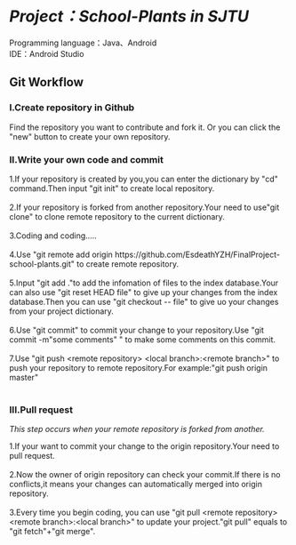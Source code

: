 <h1><em><bold>Project：School-Plants in SJTU</bold></em></h1>
Programming language：Java、Android<br>
IDE：Android Studio

<h2>Git Workflow</h2>
<h3>I.Create repository in Github</h3>
Find the repository you want to contribute and fork it.
Or you can click the "new" button to create your own repository.
<h3>II.Write your own code and commit</h3>
1.If your repository is created by you,you can enter the dictionary by "cd" command.Then input "git init" to create local repository.<br><br>
2.If your repository is forked from another repository.Your need to use"git clone" to clone remote repository to the current dictionary.<br><br>
3.Coding and coding.....<br><br>
4.Use "git remote add origin https://github.com/EsdeathYZH/FinalProject-school-plants.git" to create remote repository.<br><br>
5.Input "git add ."to add the infomation of files to the
index database.Your can also use "git reset HEAD file" to give up your changes from the index database.Then you can use "git checkout -- file" to give uo your changes from your project dictionary.<br><br>
6.Use "git commit" to commit your change to your repository.Use "git commit -m"some comments" " to make some comments on this commit.<br><br>
7.Use "git push &lt;remote repository&gt; &lt;local branch&gt;:&lt;remote branch&gt;" to push your repository to remote repository.For example:"git push origin master"<br><br>
<h3>III.Pull request</h3>
<em>This step occurs when your remote repository is forked from another.</em><br>

1.If your want to commit your change to the origin repository.Your need to pull request.<br><br>
2.Now the owner of origin repository can check your commit.If there is no conflicts,it means your changes can automatically merged into origin repository.<br><br>
3.Every time you begin coding, you can use "git pull &lt;remote repository> &lt;remote branch&gt;:&lt;local branch&gt;" to update your project."git pull" equals to "git fetch"+"git merge".<br><br>
